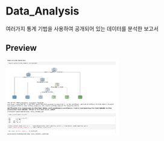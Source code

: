 # Data_Analysis
여러가지 통계 기법을 사용하여 공개되어 있는 데이터를 분석한 보고서

## Preview
<img src="preveiw.png" alt="대체 텍스트" width="300" height="200">